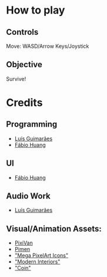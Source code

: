 # How to play
## Controls
Move: WASD/Arrow Keys/Joystick

## Objective
Survive!

# Credits
## Programming
- [Luís Guimarães](https://luismrguimaraes.github.io/)
- [Fábio Huang](https://github.com/FabioMiguel2000)
## UI
- [Fábio Huang](https://github.com/FabioMiguel2000)
## Audio Work
- [Luís Guimarães](https://luismrguimaraes.github.io/)

## Visual/Animation Assets:
- [PixiVan](https://pixivan.itch.io/)
- [Pimen](https://pimen.itch.io/)
- ["Mega PixelArt Icons"](https://poloviiinkin.itch.io/mega-pixel-art-32x32-px-icons-sprite-sheet)
- ["Modern Interiors"](https://limezu.itch.io/moderninteriors/devlog/244045/free-version-overview-18042021-update)
- ["Coin"](https://www.pixilart.com/art/coin-sprite-sheet-c7f297523ce57fc)
